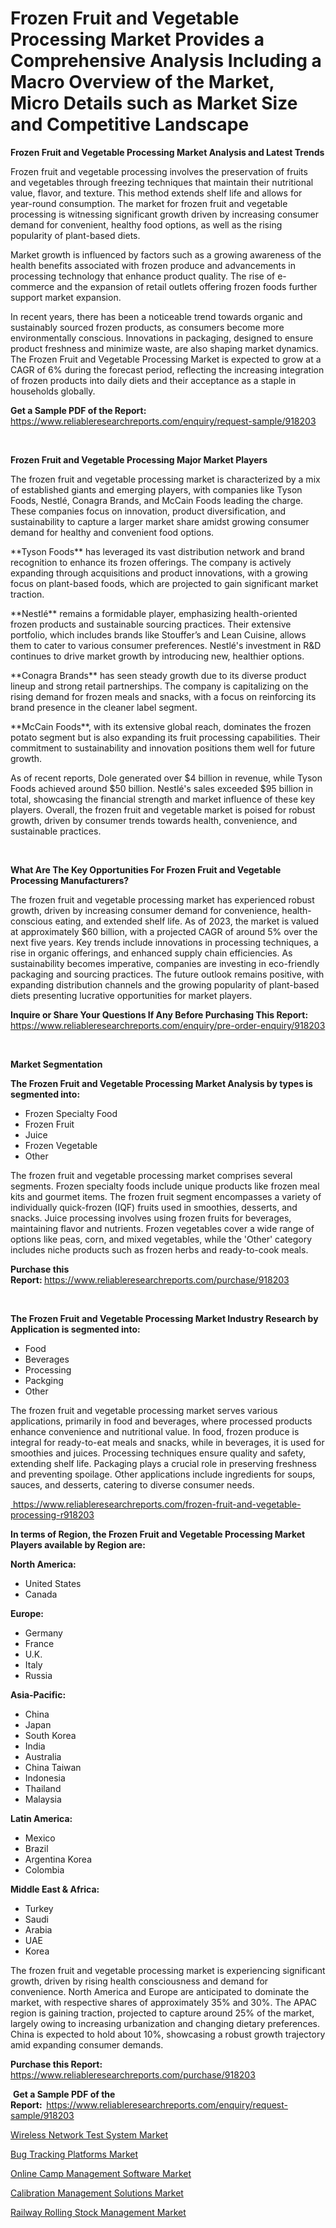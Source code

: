 <p><h1>Frozen Fruit and Vegetable Processing Market Provides a Comprehensive Analysis Including a Macro Overview of the Market, Micro Details such as Market Size and Competitive Landscape</h1></p><p><strong>Frozen Fruit and Vegetable Processing Market Analysis and Latest Trends</strong></p>
<p><p>Frozen fruit and vegetable processing involves the preservation of fruits and vegetables through freezing techniques that maintain their nutritional value, flavor, and texture. This method extends shelf life and allows for year-round consumption. The market for frozen fruit and vegetable processing is witnessing significant growth driven by increasing consumer demand for convenient, healthy food options, as well as the rising popularity of plant-based diets.</p><p>Market growth is influenced by factors such as a growing awareness of the health benefits associated with frozen produce and advancements in processing technology that enhance product quality. The rise of e-commerce and the expansion of retail outlets offering frozen foods further support market expansion.</p><p>In recent years, there has been a noticeable trend towards organic and sustainably sourced frozen products, as consumers become more environmentally conscious. Innovations in packaging, designed to ensure product freshness and minimize waste, are also shaping market dynamics. The Frozen Fruit and Vegetable Processing Market is expected to grow at a CAGR of 6% during the forecast period, reflecting the increasing integration of frozen products into daily diets and their acceptance as a staple in households globally.</p></p>
<p><strong>Get a Sample PDF of the Report:&nbsp;</strong> <a href="https://www.reliableresearchreports.com/enquiry/request-sample/918203?utm_campaign=33&utm_medium=2&utm_source=Github&utm_content=ia&utm_term=07032025&utm_id=frozen-fruit-and-vegetable-processing">https://www.reliableresearchreports.com/enquiry/request-sample/918203</a></p>
<p>&nbsp;</p>
<p><strong>Frozen Fruit and Vegetable Processing Major Market Players</strong></p>
<p><p>The frozen fruit and vegetable processing market is characterized by a mix of established giants and emerging players, with companies like Tyson Foods, Nestlé, Conagra Brands, and McCain Foods leading the charge. These companies focus on innovation, product diversification, and sustainability to capture a larger market share amidst growing consumer demand for healthy and convenient food options.</p><p>**Tyson Foods** has leveraged its vast distribution network and brand recognition to enhance its frozen offerings. The company is actively expanding through acquisitions and product innovations, with a growing focus on plant-based foods, which are projected to gain significant market traction.</p><p>**Nestlé** remains a formidable player, emphasizing health-oriented frozen products and sustainable sourcing practices. Their extensive portfolio, which includes brands like Stouffer’s and Lean Cuisine, allows them to cater to various consumer preferences. Nestlé's investment in R&D continues to drive market growth by introducing new, healthier options.</p><p>**Conagra Brands** has seen steady growth due to its diverse product lineup and strong retail partnerships. The company is capitalizing on the rising demand for frozen meals and snacks, with a focus on reinforcing its brand presence in the cleaner label segment.</p><p>**McCain Foods**, with its extensive global reach, dominates the frozen potato segment but is also expanding its fruit processing capabilities. Their commitment to sustainability and innovation positions them well for future growth.</p><p>As of recent reports, Dole generated over $4 billion in revenue, while Tyson Foods achieved around $50 billion. Nestlé's sales exceeded $95 billion in total, showcasing the financial strength and market influence of these key players. Overall, the frozen fruit and vegetable market is poised for robust growth, driven by consumer trends towards health, convenience, and sustainable practices.</p></p>
<p>&nbsp;</p>
<p><strong>What Are The Key Opportunities For Frozen Fruit and Vegetable Processing Manufacturers?</strong></p>
<p><p>The frozen fruit and vegetable processing market has experienced robust growth, driven by increasing consumer demand for convenience, health-conscious eating, and extended shelf life. As of 2023, the market is valued at approximately $60 billion, with a projected CAGR of around 5% over the next five years. Key trends include innovations in processing techniques, a rise in organic offerings, and enhanced supply chain efficiencies. As sustainability becomes imperative, companies are investing in eco-friendly packaging and sourcing practices. The future outlook remains positive, with expanding distribution channels and the growing popularity of plant-based diets presenting lucrative opportunities for market players.</p></p>
<p><strong>Inquire or Share Your Questions If Any Before Purchasing This Report:</strong> <a href="https://www.reliableresearchreports.com/enquiry/pre-order-enquiry/918203?utm_campaign=33&utm_medium=2&utm_source=Github&utm_content=ia&utm_term=07032025&utm_id=frozen-fruit-and-vegetable-processing">https://www.reliableresearchreports.com/enquiry/pre-order-enquiry/918203</a></p>
<p>&nbsp;</p>
<p><strong>Market Segmentation</strong></p>
<p><strong>The Frozen Fruit and Vegetable Processing Market Analysis by types is segmented into:</strong></p>
<p><ul><li>Frozen Specialty Food</li><li>Frozen Fruit</li><li>Juice</li><li>Frozen Vegetable</li><li>Other</li></ul></p>
<p><p>The frozen fruit and vegetable processing market comprises several segments. Frozen specialty foods include unique products like frozen meal kits and gourmet items. The frozen fruit segment encompasses a variety of individually quick-frozen (IQF) fruits used in smoothies, desserts, and snacks. Juice processing involves using frozen fruits for beverages, maintaining flavor and nutrients. Frozen vegetables cover a wide range of options like peas, corn, and mixed vegetables, while the 'Other' category includes niche products such as frozen herbs and ready-to-cook meals.</p></p>
<p><strong>Purchase this Report:&nbsp;</strong><a href="https://www.reliableresearchreports.com/purchase/918203?utm_campaign=33&utm_medium=2&utm_source=Github&utm_content=ia&utm_term=07032025&utm_id=frozen-fruit-and-vegetable-processing">https://www.reliableresearchreports.com/purchase/918203</a></p>
<p>&nbsp;</p>
<p><strong>The Frozen Fruit and Vegetable Processing Market Industry Research by Application is segmented into:</strong></p>
<p><ul><li>Food</li><li>Beverages</li><li>Processing</li><li>Packging</li><li>Other</li></ul></p>
<p><p>The frozen fruit and vegetable processing market serves various applications, primarily in food and beverages, where processed products enhance convenience and nutritional value. In food, frozen produce is integral for ready-to-eat meals and snacks, while in beverages, it is used for smoothies and juices. Processing techniques ensure quality and safety, extending shelf life. Packaging plays a crucial role in preserving freshness and preventing spoilage. Other applications include ingredients for soups, sauces, and desserts, catering to diverse consumer needs.</p></p>
<p><a href="https://www.reliableresearchreports.com/frozen-fruit-and-vegetable-processing-r918203?utm_campaign=33&utm_medium=2&utm_source=Github&utm_content=ia&utm_term=07032025&utm_id=frozen-fruit-and-vegetable-processing">&nbsp;https://www.reliableresearchreports.com/frozen-fruit-and-vegetable-processing-r918203</a></p>
<p><strong>In terms of Region, the Frozen Fruit and Vegetable Processing Market Players available by Region are:</strong></p>
<p>
    <p> <strong> North America: </strong>
        <ul>
            <li>United States</li>
            <li>Canada</li>
        </ul>
        </p> 
    <p> <strong> Europe: </strong>
        <ul>
            <li>Germany</li>
            <li>France</li>
            <li>U.K.</li>
            <li>Italy</li>
            <li>Russia</li>
        </ul>
        </p> 
    <p> <strong> Asia-Pacific: </strong>
        <ul>
            <li>China</li>
            <li>Japan</li>
            <li>South Korea</li>
            <li>India</li>
            <li>Australia</li>
            <li>China Taiwan</li>
            <li>Indonesia</li>
            <li>Thailand</li>
            <li>Malaysia</li>
        </ul>
        </p> 
    <p> <strong> Latin America: </strong>
        <ul>
            <li>Mexico</li>
            <li>Brazil</li>
            <li>Argentina Korea</li>
            <li>Colombia</li>
        </ul>
        </p> 
    <p> <strong> Middle East & Africa: </strong>
        <ul>
            <li>Turkey</li>
            <li>Saudi</li>
            <li>Arabia</li>
            <li>UAE</li>
            <li>Korea</li>
        </ul>
    </p>
    </p>
<p><p>The frozen fruit and vegetable processing market is experiencing significant growth, driven by rising health consciousness and demand for convenience. North America and Europe are anticipated to dominate the market, with respective shares of approximately 35% and 30%. The APAC region is gaining traction, projected to capture around 25% of the market, largely owing to increasing urbanization and changing dietary preferences. China is expected to hold about 10%, showcasing a robust growth trajectory amid expanding consumer demands.</p></p>
<p><strong>Purchase this Report: </strong><a href="https://www.reliableresearchreports.com/purchase/918203?utm_campaign=33&utm_medium=2&utm_source=Github&utm_content=ia&utm_term=07032025&utm_id=frozen-fruit-and-vegetable-processing">https://www.reliableresearchreports.com/purchase/918203</a></p>
<p>&nbsp;<strong>Get a Sample PDF of the Report:&nbsp;&nbsp;</strong><a href="https://www.reliableresearchreports.com/enquiry/request-sample/918203?utm_campaign=33&utm_medium=2&utm_source=Github&utm_content=ia&utm_term=07032025&utm_id=frozen-fruit-and-vegetable-processing">https://www.reliableresearchreports.com/enquiry/request-sample/918203</a></p>
<p><strong></strong></p>
<p><p><a href="https://github.com/shroffuhpa/Market-Research-Report-List-1/blob/main/wireless-network-test-system-market.md?utm_campaign=33&utm_medium=2&utm_source=Github&utm_content=ia&utm_term=07032025&utm_id=frozen-fruit-and-vegetable-processing">Wireless Network Test System Market</a></p><p><a href="https://github.com/storcweithzg/Market-Research-Report-List-1/blob/main/bug-tracking-platforms-market.md?utm_campaign=33&utm_medium=2&utm_source=Github&utm_content=ia&utm_term=07032025&utm_id=frozen-fruit-and-vegetable-processing">Bug Tracking Platforms Market</a></p><p><a href="https://github.com/dafertsuria/Market-Research-Report-List-1/blob/main/online-camp-management-software-market.md?utm_campaign=33&utm_medium=2&utm_source=Github&utm_content=ia&utm_term=07032025&utm_id=frozen-fruit-and-vegetable-processing">Online Camp Management Software Market</a></p><p><a href="https://github.com/seibttullyjh/Market-Research-Report-List-1/blob/main/calibration-management-solutions-market.md?utm_campaign=33&utm_medium=2&utm_source=Github&utm_content=ia&utm_term=07032025&utm_id=frozen-fruit-and-vegetable-processing">Calibration Management Solutions Market</a></p><p><a href="https://github.com/pockettifere14/Market-Research-Report-List-1/blob/main/railway-rolling-stock-management-market.md?utm_campaign=33&utm_medium=2&utm_source=Github&utm_content=ia&utm_term=07032025&utm_id=frozen-fruit-and-vegetable-processing">Railway Rolling Stock Management Market</a></p></p>